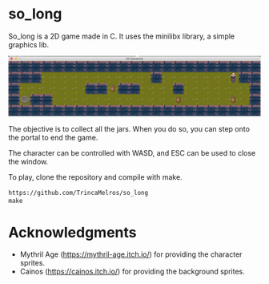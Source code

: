 # so_long

So_long is a 2D game made in C. It uses the minilibx library, a simple graphics lib.

![alt text](https://github.com/TrincaMelros/so_long/blob/master/images/screenshots/screenie2.png)

The objective is to collect all the jars. When you do so, you can step onto the portal to end the game.

The character can be controlled with WASD, and ESC can be used to close the window.

To play, clone the repository and compile with make.

```
https://github.com/TrincaMelros/so_long
make
```

# Acknowledgments

- Mythril Age (https://mythril-age.itch.io/) for providing the character sprites.
- Cainos (https://cainos.itch.io/) for providing the background sprites.
